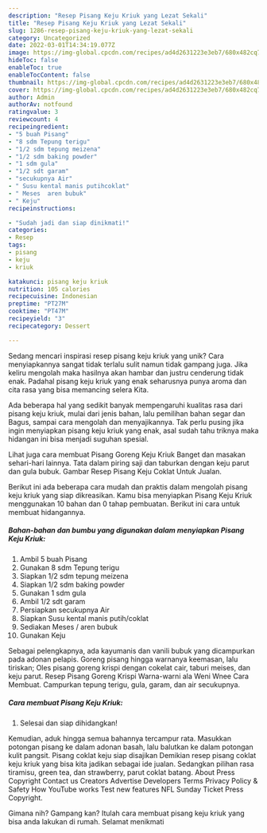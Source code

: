 ```yaml
---
description: "Resep Pisang Keju Kriuk yang Lezat Sekali"
title: "Resep Pisang Keju Kriuk yang Lezat Sekali"
slug: 1286-resep-pisang-keju-kriuk-yang-lezat-sekali
category: Uncategorized
date: 2022-03-01T14:34:19.077Z
image: https://img-global.cpcdn.com/recipes/ad4d2631223e3eb7/680x482cq70/pisang-keju-kriuk-foto-resep-utama.jpg
hideToc: false
enableToc: true
enableTocContent: false
thumbnail: https://img-global.cpcdn.com/recipes/ad4d2631223e3eb7/680x482cq70/pisang-keju-kriuk-foto-resep-utama.jpg
cover: https://img-global.cpcdn.com/recipes/ad4d2631223e3eb7/680x482cq70/pisang-keju-kriuk-foto-resep-utama.jpg
author: Admin
authorAv: notfound
ratingvalue: 3
reviewcount: 4
recipeingredient:
- "5 buah Pisang"
- "8 sdm Tepung terigu"
- "1/2 sdm tepung meizena"
- "1/2 sdm baking powder"
- "1 sdm gula"
- "1/2 sdt garam"
- "secukupnya Air"
- " Susu kental manis putihcoklat"
- " Meses  aren bubuk"
- " Keju"
recipeinstructions:

- "Sudah jadi dan siap dinikmati!"
categories:
- Resep
tags:
- pisang
- keju
- kriuk

katakunci: pisang keju kriuk 
nutrition: 105 calories
recipecuisine: Indonesian
preptime: "PT27M"
cooktime: "PT47M"
recipeyield: "3"
recipecategory: Dessert

---
```





Sedang mencari inspirasi resep pisang keju kriuk yang unik? Cara menyiapkannya sangat tidak terlalu sulit namun tidak gampang juga. Jika keliru mengolah maka hasilnya akan hambar dan justru cenderung tidak enak. Padahal pisang keju kriuk yang enak seharusnya punya aroma dan cita rasa yang bisa memancing selera Kita.





Ada beberapa hal yang sedikit banyak mempengaruhi kualitas rasa dari pisang keju kriuk, mulai dari jenis bahan, lalu pemilihan bahan segar dan Bagus, sampai cara mengolah dan menyajikannya. Tak perlu pusing jika ingin menyiapkan pisang keju kriuk yang enak,      asal sudah tahu triknya maka hidangan ini bisa menjadi suguhan spesial.














Lihat juga cara membuat Pisang Goreng Keju Kriuk Banget dan masakan sehari-hari lainnya. Tata dalam piring saji dan taburkan dengan keju parut dan gula bubuk. Gambar Resep Pisang Keju Coklat Untuk Jualan.






Berikut ini ada beberapa cara mudah dan praktis dalam mengolah pisang keju kriuk yang siap dikreasikan. Kamu bisa menyiapkan Pisang Keju Kriuk menggunakan 10 bahan dan 0 tahap pembuatan. Berikut ini cara untuk membuat hidangannya.

<!--inarticleads1-->

##### Bahan-bahan dan bumbu yang digunakan dalam menyiapkan Pisang Keju Kriuk:

1. Ambil 5 buah Pisang
1. Gunakan 8 sdm Tepung terigu
1. Siapkan 1/2 sdm tepung meizena
1. Siapkan 1/2 sdm baking powder
1. Gunakan 1 sdm gula
1. Ambil 1/2 sdt garam
1. Persiapkan secukupnya Air
1. Siapkan  Susu kental manis putih/coklat
1. Sediakan  Meses / aren bubuk
1. Gunakan  Keju


Sebagai pelengkapnya, ada kayumanis dan vanili bubuk yang dicampurkan pada adonan pelapis. Goreng pisang hingga warnanya keemasan, lalu tiriskan; Oles pisang goreng krispi dengan cokelat cair, taburi meises, dan keju parut. Resep Pisang Goreng Krispi Warna-warni ala Weni Wnee Cara Membuat. Campurkan tepung terigu, gula, garam, dan air secukupnya. 

<!--inarticleads2-->

##### Cara membuat Pisang Keju Kriuk:


1. Selesai dan siap dihidangkan!

Kemudian, aduk hingga semua bahannya tercampur rata. Masukkan potongan pisang ke dalam adonan basah, lalu balutkan ke dalam potongan kulit pangsit. Pisang coklat keju siap disajikan Demikian resep pisang coklat keju kriuk yang bisa kita jadikan sebagai ide jualan. Sedangkan pilihan rasa tiramisu, green tea, dan strawberry, parut coklat batang. About Press Copyright Contact us Creators Advertise Developers Terms Privacy Policy &amp; Safety How YouTube works Test new features NFL Sunday Ticket Press Copyright. 

Gimana nih? Gampang kan? Itulah cara membuat pisang keju kriuk yang bisa anda lakukan di rumah. Selamat menikmati

